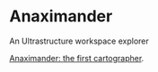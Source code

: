 # Anaximander
An Ultrastructure workspace explorer

[Anaximander: the first cartographer](https://en.wikipedia.org/wiki/Anaximander).
